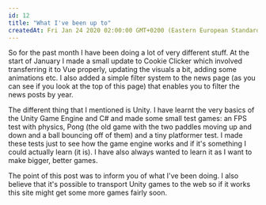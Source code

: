 ```yaml
---
id: 12
title: "What I've been up to"
createdAt: Fri Jan 24 2020 02:00:00 GMT+0200 (Eastern European Standard Time)
---
```


So for the past month I have been doing a lot of very different stuff. At the start of January I made a small update to Cookie Clicker which involved transferring it to Vue properly, updating the visuals a bit, adding some animations etc. I also added a simple filter system to the news page (as you can see if you look at the top of this page) that enables you to filter the news posts by year.

The different thing that I mentioned is Unity. I have learnt the very basics of the Unity Game Engine and C# and made some small test games: an FPS test with physics, Pong (the old game with the two paddles moving up and down and a ball bouncing off of them) and a tiny platformer test. I made these tests just to see how the game engine works and if it's something I could actually learn (it is). I have also always wanted to learn it as I want to make bigger, better games.

The point of this post was to inform you of what I've been doing. I also believe that it's possible to transport Unity games to the web so if it works this site might get some more games fairly soon.
